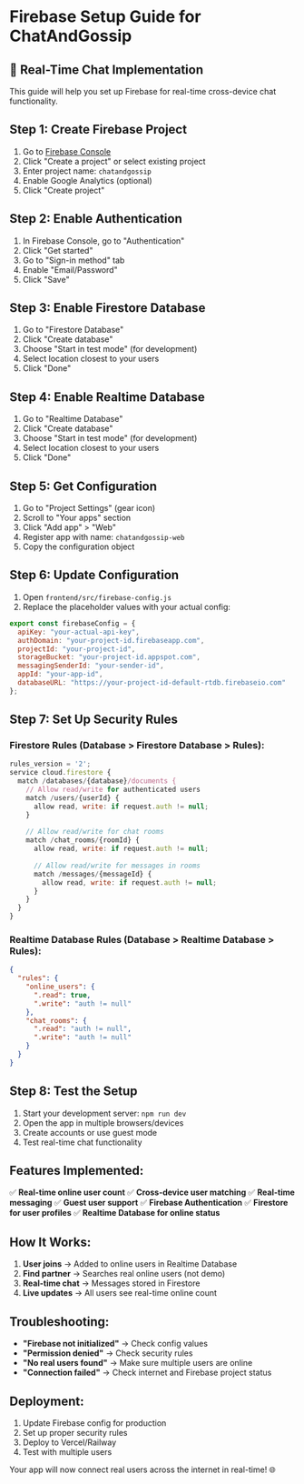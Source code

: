 # Firebase Setup Guide for ChatAndGossip

## 🚀 **Real-Time Chat Implementation**

This guide will help you set up Firebase for real-time cross-device chat functionality.

## **Step 1: Create Firebase Project**

1. Go to [Firebase Console](https://console.firebase.google.com/)
2. Click "Create a project" or select existing project
3. Enter project name: `chatandgossip`
4. Enable Google Analytics (optional)
5. Click "Create project"

## **Step 2: Enable Authentication**

1. In Firebase Console, go to "Authentication"
2. Click "Get started"
3. Go to "Sign-in method" tab
4. Enable "Email/Password"
5. Click "Save"

## **Step 3: Enable Firestore Database**

1. Go to "Firestore Database"
2. Click "Create database"
3. Choose "Start in test mode" (for development)
4. Select location closest to your users
5. Click "Done"

## **Step 4: Enable Realtime Database**

1. Go to "Realtime Database"
2. Click "Create database"
3. Choose "Start in test mode" (for development)
4. Select location closest to your users
5. Click "Done"

## **Step 5: Get Configuration**

1. Go to "Project Settings" (gear icon)
2. Scroll to "Your apps" section
3. Click "Add app" > "Web"
4. Register app with name: `chatandgossip-web`
5. Copy the configuration object

## **Step 6: Update Configuration**

1. Open `frontend/src/firebase-config.js`
2. Replace the placeholder values with your actual config:

```javascript
export const firebaseConfig = {
  apiKey: "your-actual-api-key",
  authDomain: "your-project-id.firebaseapp.com",
  projectId: "your-project-id",
  storageBucket: "your-project-id.appspot.com",
  messagingSenderId: "your-sender-id",
  appId: "your-app-id",
  databaseURL: "https://your-project-id-default-rtdb.firebaseio.com"
};
```

## **Step 7: Set Up Security Rules**

### **Firestore Rules** (Database > Firestore Database > Rules):

```javascript
rules_version = '2';
service cloud.firestore {
  match /databases/{database}/documents {
    // Allow read/write for authenticated users
    match /users/{userId} {
      allow read, write: if request.auth != null;
    }
    
    // Allow read/write for chat rooms
    match /chat_rooms/{roomId} {
      allow read, write: if request.auth != null;
      
      // Allow read/write for messages in rooms
      match /messages/{messageId} {
        allow read, write: if request.auth != null;
      }
    }
  }
}
```

### **Realtime Database Rules** (Database > Realtime Database > Rules):

```json
{
  "rules": {
    "online_users": {
      ".read": true,
      ".write": "auth != null"
    },
    "chat_rooms": {
      ".read": "auth != null",
      ".write": "auth != null"
    }
  }
}
```

## **Step 8: Test the Setup**

1. Start your development server: `npm run dev`
2. Open the app in multiple browsers/devices
3. Create accounts or use guest mode
4. Test real-time chat functionality

## **Features Implemented:**

✅ **Real-time online user count**
✅ **Cross-device user matching**
✅ **Real-time messaging**
✅ **Guest user support**
✅ **Firebase Authentication**
✅ **Firestore for user profiles**
✅ **Realtime Database for online status**

## **How It Works:**

1. **User joins** → Added to online users in Realtime Database
2. **Find partner** → Searches real online users (not demo)
3. **Real-time chat** → Messages stored in Firestore
4. **Live updates** → All users see real-time online count

## **Troubleshooting:**

- **"Firebase not initialized"** → Check config values
- **"Permission denied"** → Check security rules
- **"No real users found"** → Make sure multiple users are online
- **"Connection failed"** → Check internet and Firebase project status

## **Deployment:**

1. Update Firebase config for production
2. Set up proper security rules
3. Deploy to Vercel/Railway
4. Test with multiple users

Your app will now connect real users across the internet in real-time! 🌐 